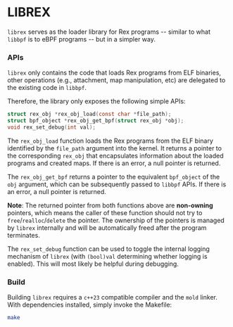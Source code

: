 # LIBREX

`librex` serves as the loader library for Rex programs -- similar to what
`libbpf` is to eBPF programs -- but in a simpler way.

### APIs

`librex` only contains the code that loads Rex programs from ELF binaries,
other operations (e.g., attachment, map manipulation, etc) are delegated to
the existing code in `libbpf`.

Therefore, the library only exposes the following simple APIs:
```c
struct rex_obj *rex_obj_load(const char *file_path);
struct bpf_object *rex_obj_get_bpf(struct rex_obj *obj);
void rex_set_debug(int val);
```

The `rex_obj_load` function loads the Rex programs from the ELF binary
identified by the `file_path` argument into the kernel. It returns a
pointer to the corresponding `rex_obj` that encapsulates information about
the loaded programs and created maps. If there is an error, a null pointer
is returned.

The `rex_obj_get_bpf` returns a pointer to the equivalent `bpf_object` of
the `obj` argument, which can be subsequently passed to `libbpf` APIs. If
there is an error, a null pointer is returned.

**Note**: The returned pointer from both functions above are **non-owning**
pointers, which means the caller of these function should not try to
`free`/`realloc`/`delete` the pointer. The ownership of the pointers is
managed by `librex` internally and will be automatically freed after the
program terminates.

The `rex_set_debug` function can be used to toggle the internal logging
mechanism of `librex` (with `(bool)val` determining whether logging is
enabled). This will most likely be helpful during debugging.

### Build

Building `librex` requires a `c++23` compatible compiler and the `mold`
linker. With dependencies installed, simply invoke the Makefile:

```bash
make
```
